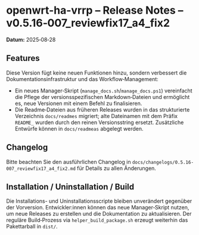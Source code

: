 # openwrt-ha-vrrp – Release Notes – v0.5.16‑007_reviewfix17_a4_fix2

**Datum:** 2025‑08‑28

## Features

Diese Version fügt keine neuen Funktionen hinzu, sondern verbessert die Dokumentationsinfrastruktur und das Workflow‑Management:

* Ein neues Manager‑Skript (`manage_docs.sh`/`manage_docs.ps1`) vereinfacht die Pflege der versionsspezifischen Markdown‑Dateien und ermöglicht es, neue Versionen mit einem Befehl zu finalisieren.
* Die Readme‑Dateien aus früheren Releases wurden in das strukturierte Verzeichnis `docs/readmes` migriert; alte Dateinamen mit dem Präfix `README_` wurden durch den reinen Versionsstring ersetzt.  Zusätzliche Entwürfe können in `docs/readmeas` abgelegt werden.

## Changelog

Bitte beachten Sie den ausführlichen Changelog in `docs/changelogs/0.5.16-007_reviewfix17_a4_fix2.md` für Details zu allen Änderungen.

## Installation / Uninstallation / Build

Die Installations- und Uninstallationsscripte bleiben unverändert gegenüber der Vorversion.  Entwickler:innen können das neue Manager‑Skript nutzen, um neue Releases zu erstellen und die Dokumentation zu aktualisieren.  Der reguläre Build‑Prozess via `helper_build_package.sh` erzeugt weiterhin das Pakettarball in `dist/`.